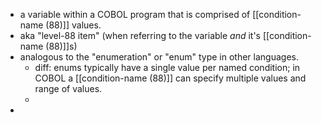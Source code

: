 - a variable within a COBOL program that is comprised of [[condition-name (88)]] values.
- aka "level-88 item" (when referring to the variable _and_ it's [[condition-name (88)]]s)
- analogous to the "enumeration" or "enum" type in other languages.
	- diff: enums typically have a single value per named condition; in COBOL a [[condition-name (88)]] can specify multiple values and range of values.
	-
-